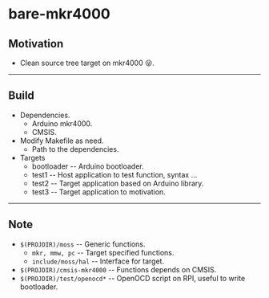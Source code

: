 # bare-mkr4000
## Motivation
*  Clean source tree target on mkr4000 😝.

----
## Build
*  Dependencies.
   *  Arduino mkr4000.
   *  CMSIS.
*  Modify Makefile as need.
   *  Path to the dependencies.
*  Targets
   *  bootloader -- Arduino bootloader.
   *  test1 -- Host application to test function, syntax ...
   *  test2 -- Target application based on Arduino library.
   *  test3 -- Target application to motivation.

----
## Note
*  `$(PROJDIR)/moss` -- Generic functions.
   *  `mkr, mmw, pc` -- Target specified functions.
   *  `include/moss/hal` -- Interface for target.
*  `$(PROJDIR)/cmsis-mkr4000` -- Functions depends on CMSIS.
*  `$(PROJDIR)/test/openocd*` -- OpenOCD script on RPI, useful to write bootloader.
